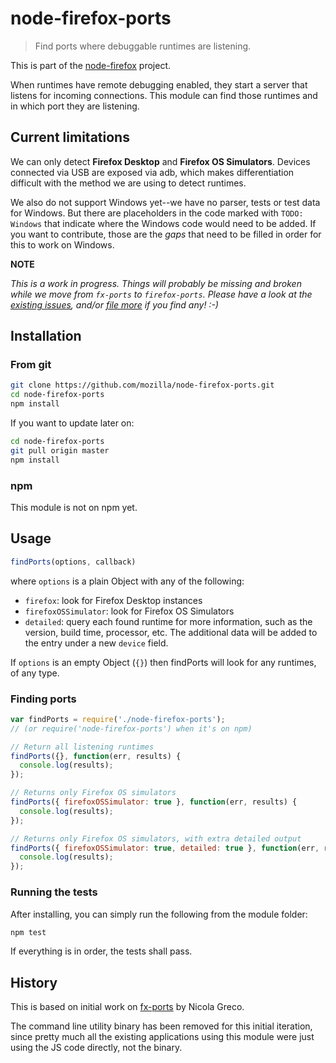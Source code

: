 # node-firefox-ports

> Find ports where debuggable runtimes are listening.

This is part of the [node-firefox](https://github.com/mozilla/node-firefox) project.

When runtimes have remote debugging enabled, they start a server that listens for incoming connections. This module can find those runtimes and in which port they are listening.

## Current limitations

We can only detect **Firefox Desktop** and **Firefox OS Simulators**. Devices connected via USB are exposed via adb, which makes differentiation difficult with the method we are using to detect runtimes.

We also do not support Windows yet--we have no parser, tests or test data for Windows. But there are placeholders in the code marked with `TODO: Windows` that indicate where the Windows code would need to be added. If you want to contribute, those are the *gaps* that need to be filled in order for this to work on Windows.

**NOTE**

*This is a work in progress. Things will probably be missing and broken while we move from `fx-ports` to `firefox-ports`. Please have a look at the [existing issues](https://github.com/mozilla/node-firefox-ports/issues), and/or [file more](https://github.com/mozilla/node-firefox-ports/issues/new) if you find any! :-)*

## Installation

### From git

```bash
git clone https://github.com/mozilla/node-firefox-ports.git
cd node-firefox-ports
npm install
```

If you want to update later on:

```bash
cd node-firefox-ports
git pull origin master
npm install
```

### npm

This module is not on npm yet.

## Usage

```javascript
findPorts(options, callback)
```

where `options` is a plain Object with any of the following:

* `firefox`: look for Firefox Desktop instances
* `firefoxOSSimulator`: look for Firefox OS Simulators
* `detailed`: query each found runtime for more information, such as the version, build time, processor, etc. The additional data will be added to the entry under a new `device` field.

If `options` is an empty Object (`{}`) then findPorts will look for any runtimes, of any type.

### Finding ports

```javascript
var findPorts = require('./node-firefox-ports');
// (or require('node-firefox-ports') when it's on npm)

// Return all listening runtimes
findPorts({}, function(err, results) {
  console.log(results);
});

// Returns only Firefox OS simulators
findPorts({ firefoxOSSimulator: true }, function(err, results) {
  console.log(results);
});

// Returns only Firefox OS simulators, with extra detailed output
findPorts({ firefoxOSSimulator: true, detailed: true }, function(err, results) {
  console.log(results);
});
```

### Running the tests

After installing, you can simply run the following from the module folder:

```bash
npm test
```

If everything is in order, the tests shall pass.

## History

This is based on initial work on [fx-ports](https://github.com/nicola/fx-ports) by Nicola Greco.

The command line utility binary has been removed for this initial iteration, since pretty much all the existing applications using this module were just using the JS code directly, not the binary.

